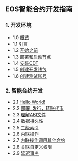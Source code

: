 ## EOS智能合约开发指南
### 1. 开发环境
   - 1.0 [概览](1.0.md)
   - 1.1 [引言](1.1.md)
   - 1.2 [开始之前](1.2.md)
   - 1.3 [部署和启动节点](1.3.md)
   - 1.4 [安装CDT](1.4.md)
   - 1.5 [创建开发钱包](1.5.md)
   - 1.6 [创建测试账号](1.6.md)
### 2. 智能合约开发
   - 2.1 [Hello World!](2.1.md)
   - 2.2 [部署, 发行，转账代币](2.2.md)
   - 2.3 [理解ABI文件](2.3.md)
   - 2.4 [数据持久性](2.4.md)
   - 2.5 [二级索引](2.5.md)
   - 2.6 [内联操作](2.6.md)
   - 2.7 [内联操作调用其他合约](2.7.md)
   - 2.8 [关联自定义权限](2.8.md)
   - 2.9 [延迟事务](2.9.md)
